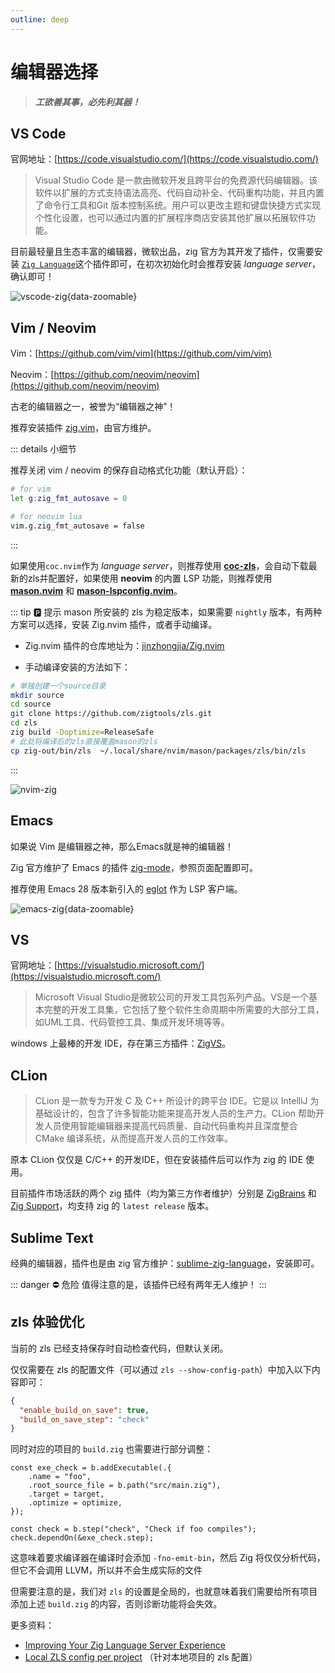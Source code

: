 ```yaml
---
outline: deep
---
```


# 编辑器选择

> **_工欲善其事，必先利其器！_**

## VS Code

官网地址：[https://code.visualstudio.com/](https://code.visualstudio.com/)

> Visual Studio Code 是一款由微软开发且跨平台的免费源代码编辑器。该软件以扩展的方式支持语法高亮、代码自动补全、代码重构功能，并且内置了命令行工具和Git 版本控制系统。用户可以更改主题和键盘快捷方式实现个性化设置，也可以通过内置的扩展程序商店安装其他扩展以拓展软件功能。

目前最轻量且生态丰富的编辑器，微软出品，zig 官方为其开发了插件，仅需要安装 [`Zig Language`](https://marketplace.visualstudio.com/items?itemName=ziglang.vscode-zig)这个插件即可，在初次初始化时会推荐安装 _language server_， 确认即可！

![vscode-zig](/picture/basic/vscode-zig.png){data-zoomable}

## Vim / Neovim

Vim：[https://github.com/vim/vim](https://github.com/vim/vim)

Neovim：[https://github.com/neovim/neovim](https://github.com/neovim/neovim)

古老的编辑器之一，被誉为“编辑器之神”！

推荐安装插件 [zig.vim](https://github.com/ziglang/zig.vim)，由官方维护。

::: details 小细节

推荐关闭 vim / neovim 的保存自动格式化功能（默认开启）：

```sh
# for vim
let g:zig_fmt_autosave = 0

# for neovim lua
vim.g.zig_fmt_autosave = false
```

:::

如果使用`coc.nvim`作为 _language server_，则推荐使用 [**coc-zls**](https://github.com/xiyaowong/coc-zls)，会自动下载最新的zls并配置好，如果使用 **neovim** 的内置 LSP 功能，则推荐使用 [**mason.nvim**](https://github.com/williamboman/mason.nvim) 和 [**mason-lspconfig.nvim**](https://github.com/williamboman/mason-lspconfig.nvim)。

::: tip 🅿️ 提示
mason 所安装的 zls 为稳定版本，如果需要 `nightly` 版本，有两种方案可以选择，安装 Zig.nvim 插件，或者手动编译。

- Zig.nvim 插件的仓库地址为：[jinzhongjia/Zig.nvim](https://github.com/jinzhongjia/Zig.nvim)

- 手动编译安装的方法如下：

```sh
# 单独创建一个source目录
mkdir source
cd source
git clone https://github.com/zigtools/zls.git
cd zls
zig build -Doptimize=ReleaseSafe
# 此处将编译后的zls直接覆盖mason的zls
cp zig-out/bin/zls  ~/.local/share/nvim/mason/packages/zls/bin/zls
```

:::

![nvim-zig](/picture/basic/nvim-zig.png)

## Emacs

如果说 Vim 是编辑器之神，那么Emacs就是神的编辑器！

Zig 官方维护了 Emacs 的插件 [zig-mode](https://github.com/ziglang/zig-mode)，参照页面配置即可。

推荐使用 Emacs 28 版本新引入的 [eglot](https://www.gnu.org/software/emacs/manual/html_mono/eglot.html) 作为 LSP 客户端。

![emacs-zig](/picture/basic/emacs-zig.png){data-zoomable}

## VS

官网地址：[https://visualstudio.microsoft.com/](https://visualstudio.microsoft.com/)

> Microsoft Visual Studio是微软公司的开发工具包系列产品。VS是一个基本完整的开发工具集，它包括了整个软件生命周期中所需要的大部分工具，如UML工具、代码管控工具、集成开发环境等等。

windows 上最棒的开发 IDE，存在第三方插件：[ZigVS](https://marketplace.visualstudio.com/items?itemName=LuckystarStudio.ZigVS)。

## CLion

> CLion 是一款专为开发 C 及 C++ 所设计的跨平台 IDE。它是以 IntelliJ 为基础设计的，包含了许多智能功能来提高开发人员的生产力。CLion 帮助开发人员使用智能编辑器来提高代码质量、自动代码重构并且深度整合 CMake 编译系统，从而提高开发人员的工作效率。

原本 CLion 仅仅是 C/C++ 的开发IDE，但在安装插件后可以作为 zig 的 IDE 使用。

目前插件市场活跃的两个 zig 插件（均为第三方作者维护）分别是 [ZigBrains](https://plugins.jetbrains.com/plugin/22456-zigbrains) 和 [Zig Support](https://plugins.jetbrains.com/plugin/18062-zig-support)，均支持 zig 的 `latest release` 版本。

## Sublime Text

经典的编辑器，插件也是由 zig 官方维护：[sublime-zig-language](https://github.com/ziglang/sublime-zig-language)，安装即可。

::: danger ⛔ 危险
值得注意的是，该插件已经有两年无人维护！
:::

## zls 体验优化

当前的 zls 已经支持保存时自动检查代码，但默认关闭。

仅仅需要在 zls 的配置文件（可以通过 `zls --show-config-path`）中加入以下内容即可：

```json
{
  "enable_build_on_save": true,
  "build_on_save_step": "check"
}
```

同时对应的项目的 `build.zig` 也需要进行部分调整：

```zig
const exe_check = b.addExecutable(.{
    .name = "foo",
    .root_source_file = b.path("src/main.zig"),
    .target = target,
    .optimize = optimize,
});

const check = b.step("check", "Check if foo compiles");
check.dependOn(&exe_check.step);
```

这意味着要求编译器在编译时会添加 `-fno-emit-bin`，然后 Zig 将仅仅分析代码，但它不会调用 LLVM，所以并不会生成实际的文件

但需要注意的是，我们对 `zls` 的设置是全局的，也就意味着我们需要给所有项目添加上述 `build.zig` 的内容，否则诊断功能将会失效。

更多资料：

- [Improving Your Zig Language Server Experience](https://kristoff.it/blog/improving-your-zls-experience/)
- [Local ZLS config per project](https://github.com/zigtools/zls/issues/1687) （针对本地项目的 zls 配置）
